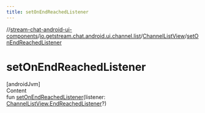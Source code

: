 ```yaml
---
title: setOnEndReachedListener
---
```

//[stream-chat-android-ui-components](../../../index.md)/[io.getstream.chat.android.ui.channel.list](../index.md)/[ChannelListView](index.md)/[setOnEndReachedListener](setOnEndReachedListener.md)



# setOnEndReachedListener  
[androidJvm]  
Content  
fun [setOnEndReachedListener](setOnEndReachedListener.md)(listener: [ChannelListView.EndReachedListener](EndReachedListener/index.md)?)  



